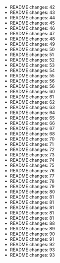 - README changes: 42
- README changes: 43
- README changes: 44
- README changes: 45
- README changes: 46
- README changes: 47
- README changes: 48
- README changes: 49
- README changes: 50
- README changes: 51
- README changes: 52
- README changes: 53
- README changes: 54
- README changes: 55
- README changes: 56
- README changes: 56
- README changes: 60
- README changes: 61
- README changes: 62
- README changes: 63
- README changes: 64
- README changes: 65
- README changes: 66
- README changes: 67
- README changes: 68
- README changes: 70
- README changes: 71
- README changes: 72
- README changes: 73
- README changes: 74
- README changes: 75
- README changes: 76
- README changes: 77
- README changes: 78
- README changes: 79
- README changes: 80
- README changes: 81
- README changes: 81
- README changes: 81
- README changes: 81
- README changes: 81
- README changes: 88
- README changes: 89
- README changes: 90
- README changes: 91
- README changes: 92
- README changes: 93
- README changes: 93
